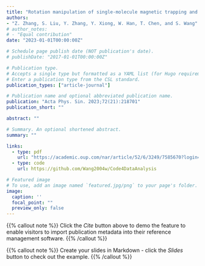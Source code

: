 ```yaml
---
title: "Rotation manipulation of single-molecule magnetic trapping and gene transcription regulation dynamics"
authors:
- "Z. Zhang, S. Liu, Y. Zhang, Y. Xiong, W. Han, T. Chen, and S. Wang"
# author_notes:
# - "Equal contribution"
date: "2023-01-01T00:00:00Z"

# Schedule page publish date (NOT publication's date).
# publishDate: "2017-01-01T00:00:00Z"

# Publication type.
# Accepts a single type but formatted as a YAML list (for Hugo requirements).
# Enter a publication type from the CSL standard.
publication_types: ["article-journal"]

# Publication name and optional abbreviated publication name.
publication: "Acta Phys. Sin. 2023;72(21):218701"
publication_short: ""

abstract: ""

# Summary. An optional shortened abstract.
summary: ""

links:
  - type: pdf
    url: "https://academic.oup.com/nar/article/52/6/3249/7585670?login=false"
  - type: code
    url: https://github.com/Wang2004w/Code4DataAnalysis

# Featured image
# To use, add an image named `featured.jpg/png` to your page's folder. 
image:
  caption: ''
  focal_point: ""
  preview_only: false
---
```

{{% callout note %}}
Click the *Cite* button above to demo the feature to enable visitors to import publication metadata into their reference management software.
{{% /callout %}}

{{% callout note %}}
Create your slides in Markdown - click the *Slides* button to check out the example.
{{% /callout %}}
